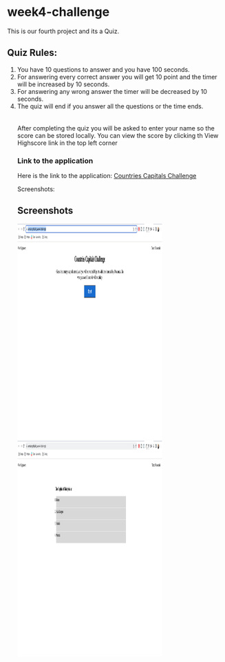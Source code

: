 # week4-challenge

This is our fourth project and its a Quiz.

<h2>Quiz Rules:</h2>
<ol>
  <li>You have 10 questions to answer and you have 100 seconds.</li>
  <li>For answering every correct answer you will get 10 point and the timer will be increased by 10 seconds.</li>
  <li>For answering any wrong answer the timer will be decreased by 10 seconds.</li>
  <li>The quiz will end if you answer all the questions or the time ends.</li>
  <br><br>
 After completing the quiz you will be asked to enter your name so the score can be stored locally.
 You can view the score by clicking th View Highscore link in the top left corner
<h3>Link to the application</h3>
Here is the link to the application: <a href="https://awaisav.github.io/week4-challenge/" target="_blank">Countries Capitals Challenge</a>

Screenshots:
<h2>Screenshots</h2>
<img src="https://github.com/awaisav/week4-challenge/blob/main/images/Quiz1.png" width="70%" height="500px">
<img src="https://github.com/awaisav/week4-challenge/blob/main/images/Quiz2.png" width="70%" height="500px">
